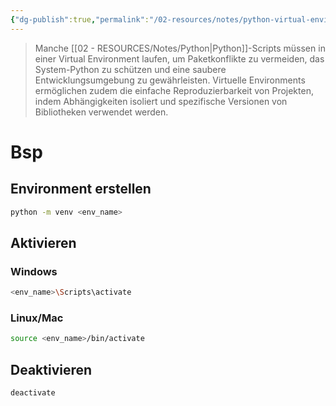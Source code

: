 ```yaml
---
{"dg-publish":true,"permalink":"/02-resources/notes/python-virtual-environment/","tags":["code/python"],"updated":"2024-12-01T22:41:33.000+01:00"}
---
```


>Manche [[02 - RESOURCES/Notes/Python\|Python]]-Scripts müssen in einer Virtual Environment laufen, um Paketkonflikte zu vermeiden, das System-Python zu schützen und eine saubere Entwicklungsumgebung zu gewährleisten. 
>Virtuelle Environments ermöglichen zudem die einfache Reproduzierbarkeit von Projekten, indem Abhängigkeiten isoliert und spezifische Versionen von Bibliotheken verwendet werden.

# Bsp

## Environment erstellen

```sh
python -m venv <env_name>
```

## Aktivieren

### Windows

```sh
<env_name>\Scripts\activate
```

### Linux/Mac

```sh
source <env_name>/bin/activate
```

## Deaktivieren

```sh
deactivate
```